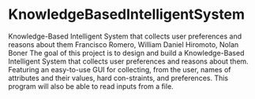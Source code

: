 # KnowledgeBasedIntelligentSystem
Knowledge-Based Intelligent System that collects user preferences and reasons about them
 Francisco Romero, William Daniel Hiromoto, Nolan Boner
 The goal of this project is to design and build a Knowledge-Based Intelligent System that collects user preferences and reasons about them.
 Featuring an easy-to-use GUI for collecting, from the user, names of attributes and their values, hard con-straints, and preferences.
 This program will also be able to read inputs from a file.
